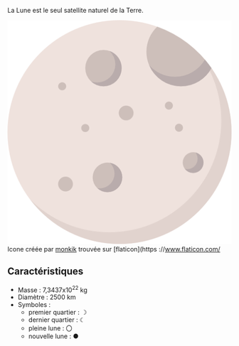 La Lune est le seul satellite naturel de la Terre.

![Icone de la Lune](lune.png)
Icone créée par [monkik](https://www.flaticon.com/authors/monkik) trouvée sur [flaticon](https ://www.flaticon.com/


## Caractéristiques

- Masse : 7,3437x10<sup>22</sup> kg
- Diamètre : 2500 km
- Symboles : 
    - premier quartier : ☽
    - dernier quartier : ☾
    - pleine lune : 〇
    - nouvelle lune : ● 
